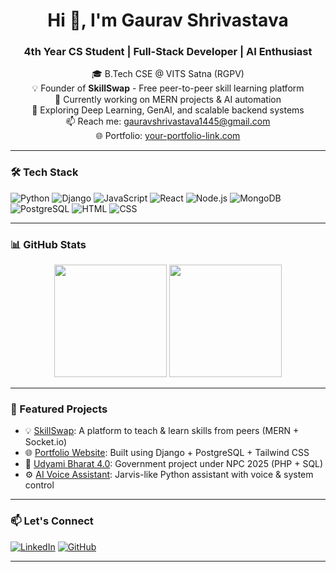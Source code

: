 <h1 align="center">Hi 👋, I'm Gaurav Shrivastava</h1>
<h3 align="center">4th Year CS Student | Full-Stack Developer | AI Enthusiast</h3>

<p align="center">
  🎓 B.Tech CSE @ VITS Satna (RGPV)<br>
  💡 Founder of <b>SkillSwap</b> - Free peer-to-peer skill learning platform<br>
  🔭 Currently working on MERN projects & AI automation<br>
  🌱 Exploring Deep Learning, GenAI, and scalable backend systems<br>
  📫 Reach me: <a href="mailto:gauravshrivastava1445@gmail.com">gauravshrivastava1445@gmail.com</a><br>
  🌐 Portfolio: <a href="https://your-portfolio-link.com">your-portfolio-link.com</a>
</p>

---

### 🛠️ Tech Stack

![Python](https://img.shields.io/badge/-Python-05122A?style=flat&logo=python)
![Django](https://img.shields.io/badge/-Django-05122A?style=flat&logo=django)
![JavaScript](https://img.shields.io/badge/-JavaScript-05122A?style=flat&logo=javascript)
![React](https://img.shields.io/badge/-React-05122A?style=flat&logo=react)
![Node.js](https://img.shields.io/badge/-Node.js-05122A?style=flat&logo=node.js)
![MongoDB](https://img.shields.io/badge/-MongoDB-05122A?style=flat&logo=mongodb)
![PostgreSQL](https://img.shields.io/badge/-PostgreSQL-05122A?style=flat&logo=postgresql)
![HTML](https://img.shields.io/badge/-HTML-05122A?style=flat&logo=html5)
![CSS](https://img.shields.io/badge/-CSS-05122A?style=flat&logo=css3)

---

### 📊 GitHub Stats

<p align="center">
  <img src="https://github-readme-stats.vercel.app/api?username=gauravshrivastava14&show_icons=true&theme=react" height="180"/>
  <img src="https://github-readme-streak-stats.herokuapp.com/?user=gauravshrivastava14&theme=react" height="180"/>
</p>

---

### 📌 Featured Projects
- 💡 [SkillSwap](#): A platform to teach & learn skills from peers (MERN + Socket.io)
- 🌐 [Portfolio Website](#): Built using Django + PostgreSQL + Tailwind CSS
- 📄 [Udyami Bharat 4.0](#): Government project under NPC 2025 (PHP + SQL)
- ⚙️ [AI Voice Assistant](#): Jarvis-like Python assistant with voice & system control

---

### 📫 Let's Connect
[![LinkedIn](https://img.shields.io/badge/-LinkedIn-05122A?style=flat&logo=linkedin)](https://www.linkedin.com/in/gauravshrivastava14)
[![GitHub](https://img.shields.io/badge/-GitHub-05122A?style=flat&logo=github)](https://github.com/gauravshrivastava14)

---
